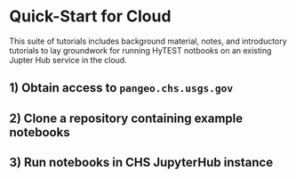 # Quick-Start for Cloud

This suite of tutorials includes background material, notes, and introductory
tutorials to lay groundwork for running HyTEST notbooks on an existing
Jupter Hub service in the cloud.

## 1) Obtain access to `pangeo.chs.usgs.gov`

## 2) Clone a repository containing example notebooks

## 3) Run notebooks in CHS JupyterHub instance
